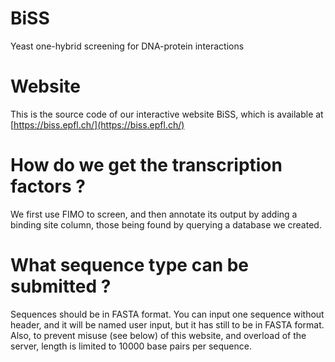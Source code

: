 # BiSS
Yeast one-hybrid screening for DNA-protein interactions

# Website
This is the source code of our interactive website BiSS, which is available at [https://biss.epfl.ch/](https://biss.epfl.ch/)

# How do we get the transcription factors ?
We first use FIMO to screen, and then annotate its output by adding a binding site column, those being found by querying a database we created.

# What sequence type can be submitted ?
Sequences should be in FASTA format. You can input one sequence without header, and it will be named user input, but it has still to be in FASTA format.
Also, to prevent misuse (see below) of this website, and overload of the server, length is limited to 10000 base pairs per sequence.
